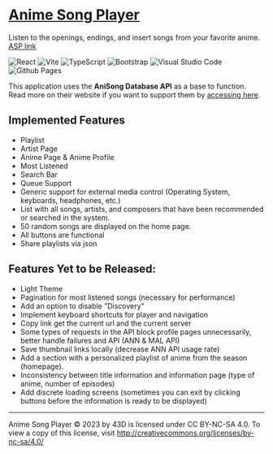 # [Anime Song Player](https://43d.github.io/player/)

Listen to the openings, endings, and insert songs from your favorite anime.
[ASP link](https://43d.github.io/player/)

![React](https://img.shields.io/badge/react-%2320232a.svg?style=for-the-badge&logo=react&logoColor=%2361DAFB) ![Vite](https://img.shields.io/badge/vite-%23646CFF.svg?style=for-the-badge&logo=vite&logoColor=white) ![TypeScript](https://img.shields.io/badge/typescript-%23007ACC.svg?style=for-the-badge&logo=typescript&logoColor=white) ![Bootstrap](https://img.shields.io/badge/bootstrap-%238511FA.svg?style=for-the-badge&logo=bootstrap&logoColor=white) 
![Visual Studio Code](https://img.shields.io/badge/Visual%20Studio%20Code-0078d7.svg?style=for-the-badge&logo=visual-studio-code&logoColor=white) ![Github Pages](https://img.shields.io/badge/github%20pages-121013?style=for-the-badge&logo=github&logoColor=white)

This application uses the **AniSong Database API** as a base to function. Read more on their website if you want to support them by [accessing here](https://anisongdb.com/).

## Implemented Features
* Playlist
* Artist Page
* Anime Page & Anime Profile
* Most Listened
* Search Bar
* Queue Support
* Generic support for external media control (Operating System, keyboards, headphones, etc.)
* List with all songs, artists, and composers that have been recommended or searched in the system.
* 50 random songs are displayed on the home page.
* All buttons are functional
* Share playlists via json

## Features Yet to be Released:
* Light Theme
* Pagination for most listened songs (necessary for performance)
* Add an option to disable "Discovery"
* Implement keyboard shortcuts for player and navigation
* Copy link get the current url and the current server
* Some types of requests in the API block profile pages unnecessarily, better handle failures and API (ANN & MAL API)
* Save thumbnail links locally (decrease ANN API usage rate)
* Add a section with a personalized playlist of anime from the season (homepage).
* Inconsistency between title information and information page (type of anime, number of episodes)
* Add discrete loading screens (sometimes you can exit by clicking buttons before the information is ready to be displayed)

<hr>

Anime Song Player © 2023 by 43D is licensed under CC BY-NC-SA 4.0. To view a copy of this license, visit http://creativecommons.org/licenses/by-nc-sa/4.0/